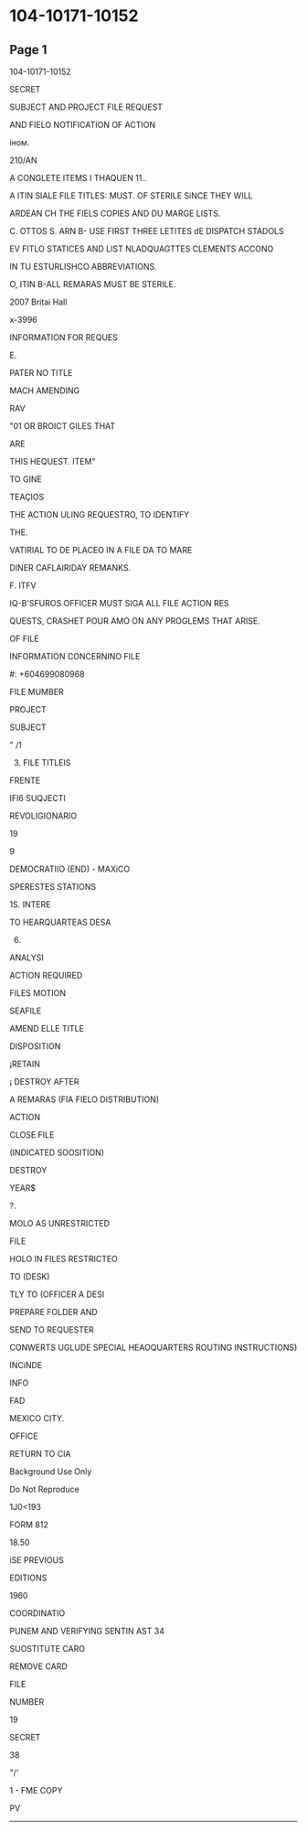 # 104-10171-10152

## Page 1

104-10171-10152

SECRET

SUBJECT AND PROJECT FILE REQUEST

AND FIELO NOTIFICATION OF ACTION

іном.

210/AN

A CONGLETE ITEMS I THAQUEN 11..

A ITIN SIALE FILE TITLES: MUST. OF STERILE SiNCE THEY WILL

ARDEAN CH THE FIELS COPIES AND DU MARGE LISTS.

C. OTTOS S. ARN B- USE FIRST THREE LETITES dE DISPATCH STADOLS

EV FITLO STATICES AND LIST NLADQUAGTTES CLEMENTS ACCONO

IN TU ESTURLISHCO ABBREVIATIONS.

O, ITIN B-ALL REMARAS MUST BE STERILE.

2007 Britai Hall

x-3996

INFORMATION FOR REQUES

E.

PATER NO TITLE

MACH AMENDING

RAV

"01 OR BROICT GILES THAT

ARE

THIS HEQUEST. ITEM"

TO GINE

TEAÇIOS

THE ACTION ULING REQUESTRO, TO IDENTIFY

THE.

VATIRIAL TO DE PLACEO IN A FILE DA TO MARE

DINER CAFLAIRIDAY REMANKS.

F. ITFV

IQ-B'SFUROS OFFICER MUST SIGA ALL FILE ACTION RES

QUESTS, CRASHET POUR AMO ON ANY PROGLEMS THAT ARISE.

OF FILE

INFORMATION CONCERNINO FILE

#: +604699080968

FILE MUMBER

PROJECT

SUBJECT

" /1

3. FILE TITLEIS

FRENTE

IFI6 SUQJECTI

REVOLIGIONARIO

19

9

DEMOCRATIIO (END) - MAXiCO

SPERESTES STATIONS

1S. INTERE

TO HEARQUARTEAS DESA

6.

ANALYSI

ACTION REQUIRED

FILES MOTION

SEAFILE

AMEND ELLE TITLE

DISPOSITION

¡RETAIN

¡ DESTROY AFTER

A REMARAS (FIA FIELO DISTRIBUTION)

ACTION

CLOSE FILE

(INDICATED SOOSITION)

DESTROY

YEAR$

?.

MOLO AS UNRESTRICTED

FILE

HOLO IN FILES RESTRICTEO

TO (DESK)

TLY TO (OFFICER A DESI

PREPARE FOLDER AND

SEND TO REQUESTER

CONWERTS UGLUDE SPECIAL HEAOQUARTERS ROUTING INSTRUCTIONS)

INCiNDE

INFO

FAD

MEXICO CITY.

OFFICE

RETURN TO CIA

Background Use Only

Do Not Reproduce

1J0<193

FORM 812

18.50

iSE PREVIOUS

EDITIONS

1960

COORDINATIO

PUNEM AND VERIFYING SENTIN AST 34

SUOSTITUTE CARO

REMOVE CARD

FILE

NUMBER

19

SECRET

38

"/'

1 - FME COPY

PV

---

